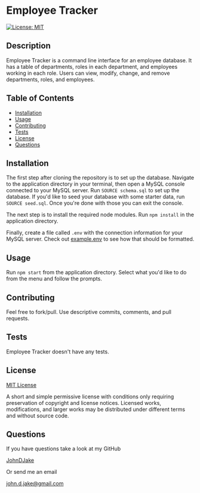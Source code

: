 # Employee Tracker

[![License: MIT](https://img.shields.io/badge/License-MIT-yellow.svg)](https://opensource.org/licenses/MIT)

## Description

Employee Tracker is a command line interface for an employee database. It has a table of departments, roles in each department, and employees working in each role. Users can view, modify, change, and remove departments, roles, and employees.



## Table of Contents

* [Installation](#installation)
* [Usage](#usage)
* [Contributing](#contributing)
* [Tests](#tests)
* [License](#license)
* [Questions](#questions)


## Installation

The first step after cloning the repository is to set up the database.
Navigate to the application directory in your terminal, then open a MySQL console connected to your MySQL server. Run `SOURCE schema.sql` to set up the database. If you'd like to seed your database with some starter data, run `SOURCE seed.sql`. Once you're done with those you can exit the console.

The next step is to install the required node modules. Run `npm install` in the application directory.

Finally, create a file called `.env` with the connection information for your MySQL server. Check out [example.env](example.env) to see how that should be formatted.



## Usage

Run `npm start` from the application directory. Select what you'd like to do from the menu and follow the prompts.



## Contributing

Feel free to fork/pull. Use descriptive commits, comments, and pull requests.



## Tests

Employee Tracker doesn't have any tests.



## License

[MIT License](https://opensource.org/licenses/MIT)

A short and simple permissive license with conditions only requiring preservation of copyright and license notices. Licensed works, modifications, and larger works may be distributed under different terms and without source code.


## Questions

If you have questions take a look at my GitHub

[JohnDJake](https://github.com/JohnDJake)

Or send me an email

[john.d.jake@gmail.com](mailto:john.d.jake@gmail.com)

